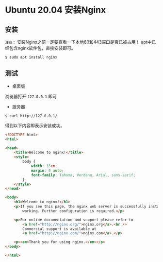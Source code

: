 # Ubuntu 20.04 安装Nginx

## 安装

`注意：` 安装Nginx之前一定要查看一下本地80和443端口是否已被占用！
apt中已经包含nginx软件包，直接安装即可。

``` shell
$ sudo apt install nginx
```

## 测试

* 桌面版

浏览器打开 `127.0.0.1` 即可

* 服务器

``` shell
$ curl http://127.0.0.1/ 
```

得到以下内容即表示安装成功。

``` html
<!DOCTYPE html>
<html>

<head>
    <title>Welcome to nginx!</title>
    <style>
        body {
            width: 35em;
            margin: 0 auto;
            font-family: Tahoma, Verdana, Arial, sans-serif;
        }
    </style>
</head>

<body>
    <h1>Welcome to nginx!</h1>
    <p>If you see this page, the nginx web server is successfully installed and
        working. Further configuration is required.</p>

    <p>For online documentation and support please refer to
        <a href="http://nginx.org/">nginx.org</a>.<br />
        Commercial support is available at
        <a href="http://nginx.com/">nginx.com</a>.</p>

    <p><em>Thank you for using nginx.</em></p>
</body>

</html>
```
